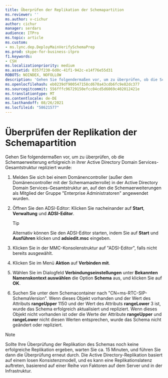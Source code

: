```yaml
---
title: Überprüfen der Replikation der Schemapartition
ms.reviewer: ''
ms.author: v-cichur
author: cichur
manager: serdars
audience: ITPro
ms.topic: article
ms.custom:
- ms.lync.dep.DeployMainVerifySchemaPrep
ms.prod: skype-for-business-itpro
f1.keywords:
- CSH
ms.localizationpriority: medium
ms.assetid: 0357f230-6d0c-41f1-942c-e14f76e55d31
ROBOTS: NOINDEX, NOFOLLOW
description: 'Gehen Sie folgendermaßen vor, um zu überprüfen, ob die Schemaerweiterung erfolgreich in ihrer Active Directory Domain Services-Gesamtstruktur repliziert wurde:'
ms.openlocfilehash: eb0239df900547158cd670a43cdb6fc9e82dc377
ms.sourcegitcommit: 556fffc96729150efcc04cd5d6069c402012421e
ms.translationtype: MT
ms.contentlocale: de-DE
ms.lasthandoff: 08/26/2021
ms.locfileid: "58621577"
---
```

# <a name="verify-replication-of-schema-partition"></a>Überprüfen der Replikation der Schemapartition
 
Gehen Sie folgendermaßen vor, um zu überprüfen, ob die Schemaerweiterung erfolgreich in ihrer Active Directory Domain Services-Gesamtstruktur repliziert wurde:
  
1. Melden Sie sich bei einem Domänencontroller (außer dem Domänencontroller mit der Schemamasterrolle) in der Active Directory Domain Services-Gesamtstruktur an, auf den die Schemaerweiterungen als Mitglied der Gruppe "Enterprise Administratoren" angewendet wurden.
    
2. Öffnen Sie den ADSI-Editor: Klicken Sie nacheinander auf **Start**, **Verwaltung** und **ADSI-Editor**.
    
    > [!TIP]
    > Alternativ können Sie den ADSI-Editor starten, indem Sie auf **Start** und **Ausführen** klicken und **adsiedit.msc** eingeben.
  
3. Klicken Sie in der MMC-Konsolenstruktur auf "ADSI-Editor", falls nicht bereits ausgewählt.
    
4. Klicken Sie im Menü **Aktion** auf **Verbinden mit**.
    
5. Wählen Sie im Dialogfeld **Verbindungseinstellungen** unter **Bekannten Namenskontext auswählen** die Option **Schema** aus, und klicken Sie auf **OK**.
    
6. Suchen Sie unter dem Schemacontainer nach "CN=ms-RTC-SIP-SchemaVersion". Wenn dieses Objekt vorhanden und der Wert des Attributs **rangeUpper** 1150 und der Wert des Attributs **rangeLower** 3 ist, wurde das Schema erfolgreich aktualisiert und repliziert. Wenn dieses Objekt nicht vorhanden ist oder die Werte der Attribute **rangeUpper** und **rangeLower** nicht diesen Werten entsprechen, wurde das Schema nicht geändert oder repliziert.
    
> [!NOTE]
> Sollte Ihre Überprüfung der Replikation des Schemas noch keine erfolgreiche Replikation ergeben, warten Sie ca. 15 Minuten, und führen Sie dann die Überprüfung erneut durch. Die Active Directory-Replikation basiert auf einem losen Konsistenzmodell, und es kann eine Replikationslatenz auftreten, basierend auf einer Reihe von Faktoren auf dem Server und in der Infrastruktur. 
  


